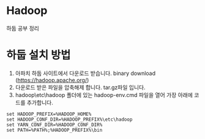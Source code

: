 # Hadoop
하둡 공부 정리

# 하둡 설치 방법 
1. 아파치 하둡 사이트에서 다운로드 받습니다. binary download (https://hadoop.apache.org/)
2. 다운로드 받은 파일을 압축해제 합니다. tar.gz파일 입니다.
3. hadoop\etc\hadoop 폴더에 있는 hadoop-env.cmd 파일을 열어 가장 아래에 코드를 추가합니다.

```
set HADOOP_PREFIX=%HADOOP_HOME%
set HADOOP_CONF_DIR=%HADOOP_PREFIX%\etc\hadoop
set YARN_CONF_DIR=%HADOOP_CONF_DIR%
set PATH=%PATH%;%HADOOP_PREFIX%\bin
```

